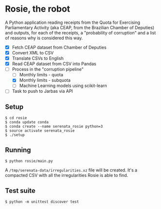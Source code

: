# Rosie, the robot

A Python application reading receipts from the Quota for Exercising Parliamentary Activity (aka CEAP, from the Brazilian Chamber of Deputies) and outputs, for each of the receipts, a "probability of corruption" and a list of reasons why is considered this way.

- [x] Fetch CEAP dataset from Chamber of Deputies
- [x] Convert XML to CSV
- [x] Translate CSVs to English
- [x] Read CEAP dataset from CSV into Pandas
- [ ] Process in the "corruption pipeline"
    - [ ] Monthly limits - quota
    - [x] Monthly limits - subquota
    - [ ] Machine Learning models using scikit-learn
- [ ] Task to push to Jarbas via API

## Setup

```console
$ cd rosie
$ conda update conda
$ conda create --name serenata_rosie python=3
$ source activate serenata_rosie
$ ./setup
```

## Running

```console
$ python rosie/main.py
```

A `/tmp/serenata-data/irregularities.xz` file will be created. It's a compacted CSV with all the irregularities Rosie is able to find.


## Test suite

```console
$ python -m unittest discover test
```
